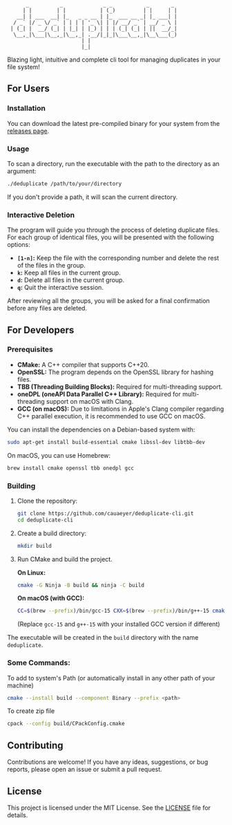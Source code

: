 ```
      _          _             _ _           _       _ 
     | |        | |           | (_)         | |     | |
   __| | ___  __| |_   _ _ __ | |_  ___ __ _| |_ ___| |
  / _` |/ _ \/ _` | | | | '_ \| | |/ __/ _` | __/ _ \ |
 | (_| |  __/ (_| | |_| | |_) | | | (_| (_| | ||  __/_|
  \__,_|\___|\__,_|\__,_| .__/|_|_|\___\__,_|\__\___(_)
                        | |                            
                        |_|                            
```                
                        
Blazing light, intuitive and complete cli tool for managing duplicates in your file system!

## For Users

### Installation

You can download the latest pre-compiled binary for your system from the [releases page](https://github.com/cauaeyer/deduplicate-cli/releases).

### Usage

To scan a directory, run the executable with the path to the directory as an argument:

```bash
./deduplicate /path/to/your/directory
```

If you don't provide a path, it will scan the current directory.

### Interactive Deletion

The program will guide you through the process of deleting duplicate files. For each group of identical files, you will be presented with the following options:

*   **`[1-n]`:** Keep the file with the corresponding number and delete the rest of the files in the group.
*   **`k`:** Keep all files in the current group.
*   **`d`:** Delete all files in the current group.
*   **`q`:** Quit the interactive session.

After reviewing all the groups, you will be asked for a final confirmation before any files are deleted.

## For Developers

### Prerequisites

*   **CMake:** A C++ compiler that supports C++20.
*   **OpenSSL:** The program depends on the OpenSSL library for hashing files.
*   **TBB (Threading Building Blocks):** Required for multi-threading support.
*   **oneDPL (oneAPI Data Parallel C++ Library):** Required for multi-threading support on macOS with Clang.
*   **GCC (on macOS):** Due to limitations in Apple's Clang compiler regarding C++ parallel execution, it is recommended to use GCC on macOS.

You can install the dependencies on a Debian-based system with:

```bash
sudo apt-get install build-essential cmake libssl-dev libtbb-dev
```

On macOS, you can use Homebrew:

```bash
brew install cmake openssl tbb onedpl gcc
```

### Building

1.  Clone the repository:

    ```bash
    git clone https://github.com/cauaeyer/deduplicate-cli.git
    cd deduplicate-cli
    ```

2.  Create a build directory:

    ```bash
    mkdir build
    ```

3.  Run CMake and build the project.

    **On Linux:**

    ```bash
    cmake -G Ninja -B build && ninja -C build
    ```

    **On macOS (with GCC):**

    ```bash
    CC=$(brew --prefix)/bin/gcc-15 CXX=$(brew --prefix)/bin/g++-15 cmake -G Ninja -B build && ninja -C build
    ```
    (Replace `gcc-15` and `g++-15` with your installed GCC version if different)

The executable will be created in the `build` directory with the name `deduplicate`.

### Some Commands:

To add to system's Path (or automatically install in any other path of your machine)

```bash
cmake --install build --component Binary --prefix <path>
```

To create zip file

```bash
cpack --config build/CPackConfig.cmake
```

## Contributing

Contributions are welcome! If you have any ideas, suggestions, or bug reports, please open an issue or submit a pull request.

## License

This project is licensed under the MIT License. See the [LICENSE](LICENSE) file for details.
